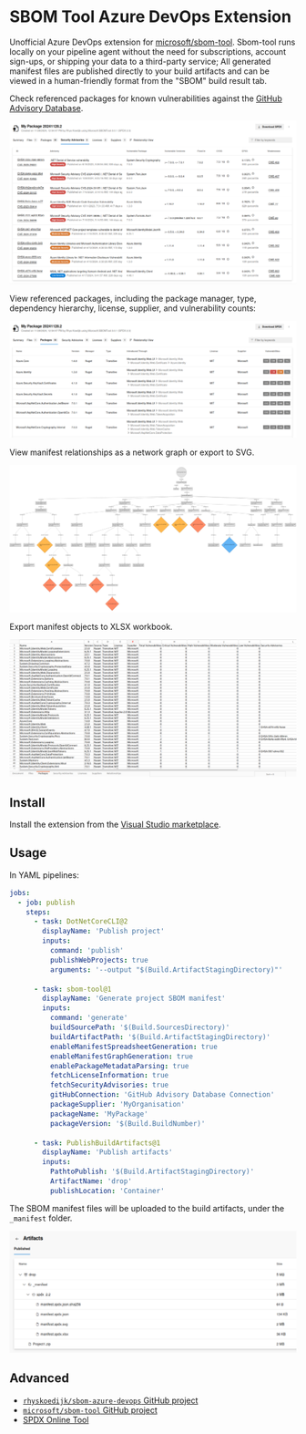 # SBOM Tool Azure DevOps Extension

Unofficial Azure DevOps extension for [microsoft/sbom-tool](https://github.com/microsoft/sbom-tool). Sbom-tool runs locally on your pipeline agent without the need for subscriptions, account sign-ups, or shipping your data to a third-party service; All generated manifest files are published directly to your build artifacts and can be viewed in a human-friendly format from the "SBOM" build result tab.

Check referenced packages for known vulnerabilities against the [GitHub Advisory Database](https://github.com/advisories).

![example.build.tab.security.png](images/example.build.tab.security.png)

View referenced packages, including the package manager, type, dependency hierarchy, license, supplier, and vulnerability counts:

![example.build.tab.packages.png](images/example.build.tab.packages.png)

View manifest relationships as a network graph or export to SVG.

![example.manifest.spdx.svg.png](images/example.manifest.spdx.svg.png)

Export manifest objects to XLSX workbook.

![example.manifest.spdx.xlsx.png](images/example.manifest.spdx.xlsx.png)

## Install

Install the extension from the [Visual Studio marketplace](https://marketplace.visualstudio.com/items?itemName=rhyskoedijk.sbom-tool).

## Usage

In YAML pipelines:

```yaml
jobs:
  - job: publish
    steps:
      - task: DotNetCoreCLI@2
        displayName: 'Publish project'
        inputs:
          command: 'publish'
          publishWebProjects: true
          arguments: '--output "$(Build.ArtifactStagingDirectory)"'

      - task: sbom-tool@1
        displayName: 'Generate project SBOM manifest'
        inputs:
          command: 'generate'
          buildSourcePath: '$(Build.SourcesDirectory)'
          buildArtifactPath: '$(Build.ArtifactStagingDirectory)'
          enableManifestSpreadsheetGeneration: true
          enableManifestGraphGeneration: true
          enablePackageMetadataParsing: true
          fetchLicenseInformation: true
          fetchSecurityAdvisories: true
          gitHubConnection: 'GitHub Advisory Database Connection'
          packageSupplier: 'MyOrganisation'
          packageName: 'MyPackage'
          packageVersion: '$(Build.BuildNumber)'

      - task: PublishBuildArtifacts@1
        displayName: 'Publish artifacts'
        inputs:
          PathtoPublish: '$(Build.ArtifactStagingDirectory)'
          ArtifactName: 'drop'
          publishLocation: 'Container'
```

The SBOM manifest files will be uploaded to the build artifacts, under the `_manifest` folder.

![example.build.artifacts.png](images/example.build.artifacts.png)

## Advanced

- [`rhyskoedijk/sbom-azure-devops` GitHub project](https://github.com/rhyskoedijk/sbom-azure-devops)
- [`microsoft/sbom-tool` GitHub project](https://github.com/microsoft/sbom-tool)
- [SPDX Online Tool](https://tools.spdx.org/app/)
